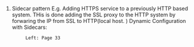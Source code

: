1. Sidecar pattern
		E.g. Adding HTTPS service to a previously HTTP based system. 
		THis is done adding the SSL proxy to the HTTP system by forwaring the IP from SSL to HTTP(local host. )
	Dynamic Configuration with Sidecars: 

			Left: Page 33